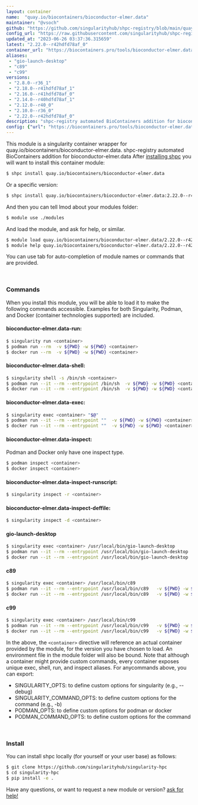 ```yaml
---
layout: container
name:  "quay.io/biocontainers/bioconductor-elmer.data"
maintainer: "@vsoch"
github: "https://github.com/singularityhub/shpc-registry/blob/main/quay.io/biocontainers/bioconductor-elmer.data/container.yaml"
config_url: "https://raw.githubusercontent.com/singularityhub/shpc-registry/main/quay.io/biocontainers/bioconductor-elmer.data/container.yaml"
updated_at: "2023-06-26 03:37:36.315659"
latest: "2.22.0--r42hdfd78af_0"
container_url: "https://biocontainers.pro/tools/bioconductor-elmer.data"
aliases:
 - "gio-launch-desktop"
 - "c89"
 - "c99"
versions:
 - "2.8.0--r36_1"
 - "2.18.0--r41hdfd78af_1"
 - "2.16.0--r41hdfd78af_0"
 - "2.14.0--r40hdfd78af_1"
 - "2.12.0--r40_0"
 - "2.10.0--r36_0"
 - "2.22.0--r42hdfd78af_0"
description: "shpc-registry automated BioContainers addition for bioconductor-elmer.data"
config: {"url": "https://biocontainers.pro/tools/bioconductor-elmer.data", "maintainer": "@vsoch", "description": "shpc-registry automated BioContainers addition for bioconductor-elmer.data", "latest": {"2.22.0--r42hdfd78af_0": "sha256:7ea808590ce5a7b4eac2d55b1f9766648c8f189a61a5cedfeaffbd337c426605"}, "tags": {"2.8.0--r36_1": "sha256:7b9ea7716d40a1d8062505afc59b1c78f0033dc40212c77bf08a0744079cc5da", "2.18.0--r41hdfd78af_1": "sha256:a774b357770b0065eae1262890a3ab39e05c4999c60d1a0354bf502336fc23cb", "2.16.0--r41hdfd78af_0": "sha256:4f8dcd66c23fa9b1f159c52dbd151d78edc9574aade330aa8dad0588ee580007", "2.14.0--r40hdfd78af_1": "sha256:36acc96a59338b4a09f674e25a1b7e9696057789022ae6115b0be2359fa2db1b", "2.12.0--r40_0": "sha256:bbfe2939dc922aeb47eed84e2859c3e375975a00eb513c6503d723a986b8b20c", "2.10.0--r36_0": "sha256:de4ee4b93ed5da36934b3eeec8672f9f847354f970e6243a6e4f99d69e3a33a3", "2.22.0--r42hdfd78af_0": "sha256:7ea808590ce5a7b4eac2d55b1f9766648c8f189a61a5cedfeaffbd337c426605"}, "docker": "quay.io/biocontainers/bioconductor-elmer.data", "aliases": {"gio-launch-desktop": "/usr/local/bin/gio-launch-desktop", "c89": "/usr/local/bin/c89", "c99": "/usr/local/bin/c99"}}
---
```


This module is a singularity container wrapper for quay.io/biocontainers/bioconductor-elmer.data.
shpc-registry automated BioContainers addition for bioconductor-elmer.data
After [installing shpc](#install) you will want to install this container module:


```bash
$ shpc install quay.io/biocontainers/bioconductor-elmer.data
```

Or a specific version:

```bash
$ shpc install quay.io/biocontainers/bioconductor-elmer.data:2.22.0--r42hdfd78af_0
```

And then you can tell lmod about your modules folder:

```bash
$ module use ./modules
```

And load the module, and ask for help, or similar.

```bash
$ module load quay.io/biocontainers/bioconductor-elmer.data/2.22.0--r42hdfd78af_0
$ module help quay.io/biocontainers/bioconductor-elmer.data/2.22.0--r42hdfd78af_0
```

You can use tab for auto-completion of module names or commands that are provided.

<br>

### Commands

When you install this module, you will be able to load it to make the following commands accessible.
Examples for both Singularity, Podman, and Docker (container technologies supported) are included.

#### bioconductor-elmer.data-run:

```bash
$ singularity run <container>
$ podman run --rm  -v ${PWD} -w ${PWD} <container>
$ docker run --rm  -v ${PWD} -w ${PWD} <container>
```

#### bioconductor-elmer.data-shell:

```bash
$ singularity shell -s /bin/sh <container>
$ podman run --it --rm --entrypoint /bin/sh  -v ${PWD} -w ${PWD} <container>
$ docker run --it --rm --entrypoint /bin/sh  -v ${PWD} -w ${PWD} <container>
```

#### bioconductor-elmer.data-exec:

```bash
$ singularity exec <container> "$@"
$ podman run --it --rm --entrypoint ""  -v ${PWD} -w ${PWD} <container> "$@"
$ docker run --it --rm --entrypoint ""  -v ${PWD} -w ${PWD} <container> "$@"
```

#### bioconductor-elmer.data-inspect:

Podman and Docker only have one inspect type.

```bash
$ podman inspect <container>
$ docker inspect <container>
```

#### bioconductor-elmer.data-inspect-runscript:

```bash
$ singularity inspect -r <container>
```

#### bioconductor-elmer.data-inspect-deffile:

```bash
$ singularity inspect -d <container>
```


#### gio-launch-desktop

```bash
$ singularity exec <container> /usr/local/bin/gio-launch-desktop
$ podman run --it --rm --entrypoint /usr/local/bin/gio-launch-desktop   -v ${PWD} -w ${PWD} <container> -c " $@"
$ docker run --it --rm --entrypoint /usr/local/bin/gio-launch-desktop   -v ${PWD} -w ${PWD} <container> -c " $@"
```


#### c89

```bash
$ singularity exec <container> /usr/local/bin/c89
$ podman run --it --rm --entrypoint /usr/local/bin/c89   -v ${PWD} -w ${PWD} <container> -c " $@"
$ docker run --it --rm --entrypoint /usr/local/bin/c89   -v ${PWD} -w ${PWD} <container> -c " $@"
```


#### c99

```bash
$ singularity exec <container> /usr/local/bin/c99
$ podman run --it --rm --entrypoint /usr/local/bin/c99   -v ${PWD} -w ${PWD} <container> -c " $@"
$ docker run --it --rm --entrypoint /usr/local/bin/c99   -v ${PWD} -w ${PWD} <container> -c " $@"
```



In the above, the `<container>` directive will reference an actual container provided
by the module, for the version you have chosen to load. An environment file in the
module folder will also be bound. Note that although a container
might provide custom commands, every container exposes unique exec, shell, run, and
inspect aliases. For anycommands above, you can export:

 - SINGULARITY_OPTS: to define custom options for singularity (e.g., --debug)
 - SINGULARITY_COMMAND_OPTS: to define custom options for the command (e.g., -b)
 - PODMAN_OPTS: to define custom options for podman or docker
 - PODMAN_COMMAND_OPTS: to define custom options for the command

<br>

### Install

You can install shpc locally (for yourself or your user base) as follows:

```bash
$ git clone https://github.com/singularityhub/singularity-hpc
$ cd singularity-hpc
$ pip install -e .
```

Have any questions, or want to request a new module or version? [ask for help!](https://github.com/singularityhub/singularity-hpc/issues)